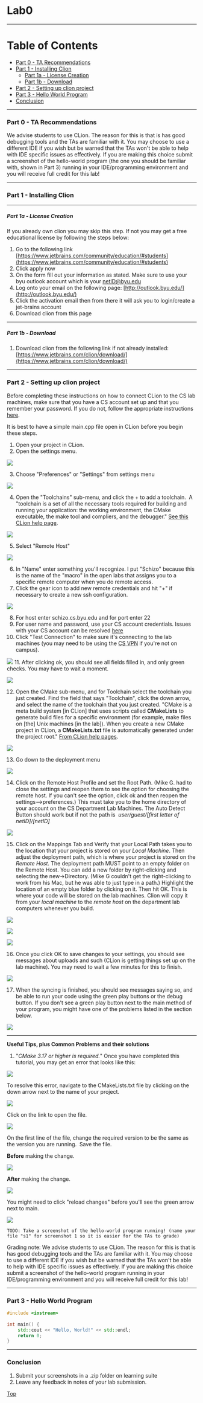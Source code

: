 # Lab0
---
# Table of Contents
- [Part 0 - TA Recommendations](#Part-0---TA-Recommendations)
- [Part 1 - Installing Clion](#Part-1---Installing-Clion)
    - [Part 1a - License Creation](#Part-1a---License-Creation)
    - [Part 1b - Download](#Part-1b---Download)
- [Part 2 - Setting up clion project](#Part-2---Setting-up-clion-project)
- [Part 3 - Hello World Program](#Part-3---Hello-World-Program)
- [Conclusion](#Conclusion)


---
### Part 0 - TA Recommendations
We advise students to use CLion. The reason for this is that is has good debugging tools and the TAs are familiar with it. You may choose to use a different IDE if you wish but be warned that the TAs won't be able to help with IDE specific issues as effectively. If you are making this choice submit a screenshot of the hello-world program (the one you should be familiar with, shown in Part 3) running in your IDE/programming environment and you will receive full credit for this lab!

---
### Part 1 - Installing Clion
---
##### Part 1a - License Creation
If you already own clion you may skip this step. If not you may get a free educational license by following the steps below:
1) Go to the following link [https://www.jetbrains.com/community/education/#students](https://www.jetbrains.com/community/education/#students)
2) Click apply now
3) On the form fill out your information as stated. Make sure to use your byu outlook account which is your netID@byu.edu
4) Log onto your email on the following page: [http://outlook.byu.edu/](http://outlook.byu.edu/)
5) Click the activation email then from there it will ask you to login/create a jet-brains account
6)  Download clion from this page
---
##### Part 1b - Download
1) Download clion from the following link if not already installed: [https://www.jetbrains.com/clion/download/](https://www.jetbrains.com/clion/download/)

---
### Part 2 - Setting up clion project
Before completing these instructions on how to connect CLion to the CS lab machines, make sure that you have a CS account set up and that you remember your password. If you do not, follow the appropriate instructions [here](https://docs.cs.byu.edu/doku.php?id=setting-up-your-account-with-the-cs-authentication-system).

It is best to have a simple main.cpp file open in CLion before you begin these steps.

1.  Open your project in CLion.
2.  Open the settings menu.

![](/assets/images/lab/lab0_Where_Is_Settings_Menu.png)

3.  Choose "Preferences" or "Settings" from settings menu

![](/assets/images/lab/lab0_Choose_Preferences_from_Settings_Menu.png)

4.  Open the "Toolchains" sub-menu, and click the + to add a toolchain.  A "toolchain is a set of all the necessary tools required for building and running your application: the working environment, the CMake executable, the make tool and compliers, and the debugger." [See this CLion help page](https://www.jetbrains.com/help/clion/how-to-create-toolchain-in-clion.html). 

![](/assets/images/lab/lab0_01-Toolchans.png)

5.  Select "Remote Host"

![](/assets/images/lab/lab0_02-RemoteHose.png)

6.  In "Name" enter something you'll recognize. I put "Schizo" because this is the name of the "macro" in the open labs that assigns you to a specific remote computer when you do remote access. 
7.  Click the gear icon to add new remote credentials and hit "+" if necessary to create a new ssh configuration.

![](/assets/images/lab/lab0_03-NewCredential.png)

8.  For host enter schizo.cs.byu.edu and for port enter 22
9.  For user name and password, use your CS account credentials. Issues with your CS account can be resolved [here](https://docs.cs.byu.edu/doku.php?id=setting-up-your-account-with-the-cs-authentication-system)
10.  Click "Test Connection" to make sure it's connecting to the lab machines (you may need to be using the [CS VPN](https://docs.cs.byu.edu/doku.php?id=VPN-Configuration-and-Use) if you're not on campus).

![](/assets/images/lab/lab0_04-CSAccount.png)
11.  After clicking ok, you should see all fields filled in, and only green checks. You may have to wait a moment.

![](/assets/images/lab/lab0_05-GreenChecks.png)

12.  Open the CMake sub-menu, and for Toolchain select the toolchain you just created. Find the field that says "Toolchain", click the down arrow, and select the name of the toolchain that you just created. "CMake is a meta build system [in CLion] that uses scripts called **CMakeLists** to generate build files for a specific environment (for example, make files on [the] Unix machines [in the lab]). When you create a new CMake project in CLion, a **CMakeLists.txt** file is automatically generated under the project root." [From CLion help pages](https://www.jetbrains.com/help/clion/quick-cmake-tutorial.html).

![](/assets/images/lab/lab0_06-CMake.png)

13.  Go down to the deployment menu

![](/assets/images/lab/lab0_01_LI2.jpg)

14.  Click on the Remote Host Profile and set the Root Path. (Mike G. had to close the settings and reopen them to see the option for choosing the remote host. If you can't see the option, click ok and then reopen the settings-->preferences.) This must take you to the home directory of your account on the CS Department Lab Machines. The Auto Detect Button should work but if not the path is  _user/guest/[first letter of netID]/[netID]_

![](/assets/images/lab/lab0_02_LI.jpg)

15.  Click on the Mappings Tab and Verify that your Local Path takes you to the location that your project is stored on your _Local Machine_. Then adjust the deployment path, which is where your project is stored on the _Remote Host_. The deployment path MUST point to an empty folder on the Remote Host. You can add a new folder by right-clicking and selecting the new->Directory. (Mike G couldn't get the right-clicking to work from his Mac, but he was able to just type in a path.) Highlight the location of an empty blue folder by clicking on it. Then hit OK. This is where your code will be stored on the lab machines. Clion will copy it from your _local machine_ to the _remote host_ on the department lab computers whenever you build.

![](/assets/images/lab/lab0_05_LI.jpg)

![](/assets/images/lab/lab0_04.png)

![](/assets/images/lab/lab0_03.png)

16.  Once you click OK to save changes to your settings, you should see messages about uploads and such (CLion is getting things set up on the lab machine). You may need to wait a few minutes for this to finish.

![](/assets/images/lab/lab0_07-Syncing.png)

17.  When the syncing is finished, you should see messages saying so, and be able to run your code using the green play buttons or the debug button. If you don't see a green play button next to the main method of your program, you might have one of the problems listed in the section below.

![](/assets/images/lab/lab0_08-Finished.png)

---

**Useful Tips, plus Common Problems and their solutions**

1.  "_CMake 3.17 or higher is required._" Once you have completed this tutorial, you may get an error that looks like this:

![](/assets/images/lab/lab0_CLion_Error_Message.png)
  
To resolve this error, navigate to the CMakeLists.txt file by clicking on the down arrow next to the name of your project.

![](/assets/images/lab/lab0_Finding_CmakeList_txt.png)

Click on the link to open the file.

![](/assets/images/lab/lab0_Opening_CmakeList_txt.png)

On the first line of the file, change the required version to be the same as the version you are running.  Save the file.


**Before** making the change.

![](/assets/images/lab/lab0_Wrong_CMake_version_--_before.png)

**After** making the change. 

![](/assets/images/lab/lab0_Wrong_CMake_version_--_after.png)

You might need to click "reload changes" before you'll see the green arrow next to main.

![](/assets/images/lab/lab0_Reload_Changes.png)


`TODO: Take a screenshot of the hello-world program running! (name your file "s1" for screenshot 1 so it is easier for the TAs to grade)`

Grading note: We advise students to use CLion. The reason for this is that is has good debugging tools and the TAs are familiar with it. You may choose to use a different IDE if you wish but be warned that the TAs won't be able to help with IDE specific issues as effectively. If you are making this choice submit a screenshot of the hello-world program running in your IDE/programming environment and you will receive full credit for this lab!

---
### Part 3 - Hello World Program
```c++
#include <iostream>  
  
int main() {  
    std::cout << "Hello, World!" << std::endl;  
    return 0;  
}
```
---
### Conclusion
1. Submit your screenshots in a .zip folder on learning suite
2. Leave any feedback in notes of your lab submission.

[Top](#Lab0)